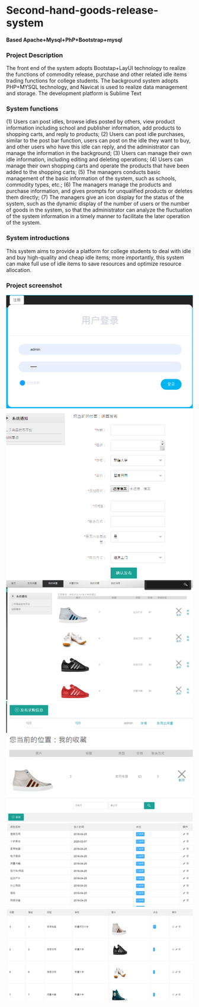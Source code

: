 # Second-hand-goods-release-system
#### Based Apache+Mysql+PhP+Bootstrap+mysql
### Project Description      			   
The front end of the system adopts Bootstap+LayUI technology to realize the functions of commodity release, purchase and other related idle items trading functions for college students. The background system adopts PHP+MYSQL technology, and Navicat is used to realize data management and storage. The development platform is Sublime Text                                                                                                       
### System functions 
(1) Users can post idles, browse idles posted by others, view product information including school and publisher information, add products to shopping carts, and reply to products;
(2) Users can post idle purchases, similar to the post bar function, users can post on the idle they want to buy, and other users who have this idle can reply, and the administrator can manage the information in the background;
(3) Users can manage their own idle information, including editing and deleting operations;
(4) Users can manage their own shopping carts and operate the products that have been added to the shopping carts; 
(5) The managers conducts basic management of the basic information of the system, such as schools, commodity types, etc.;
(6) The managers manage the products and purchase information, and gives prompts for unqualified products or deletes them directly;
(7) The managers give an icon display for the status of the system, such as the dynamic display of the number of users or the number of goods in the system, so that the administrator can analyze the fluctuation of the system information in a timely manner to facilitate the later operation of the system. 

### System introductions
This system aims to provide a platform for college students to deal with idle and buy high-quality and cheap idle items; more importantly, this system can make full use of idle items to save resources and optimize resource allocation. 

### Project screenshot <br/>
<img src="https://github.com/LoveYouPikachu/Second-hand-goods-release-system/blob/master/pictures/1.png">
<img src="https://github.com/LoveYouPikachu/Second-hand-goods-release-system/blob/master/pictures/2.png">
<img src="https://github.com/LoveYouPikachu/Second-hand-goods-release-system/blob/master/pictures/3.png">
<img src="https://github.com/LoveYouPikachu/Second-hand-goods-release-system/blob/master/pictures/4.png">
<img src="https://github.com/LoveYouPikachu/Second-hand-goods-release-system/blob/master/pictures/5.png">
<img src="https://github.com/LoveYouPikachu/Second-hand-goods-release-system/blob/master/pictures/6.png">
<img src="https://github.com/LoveYouPikachu/Second-hand-goods-release-system/blob/master/pictures/7.png">


